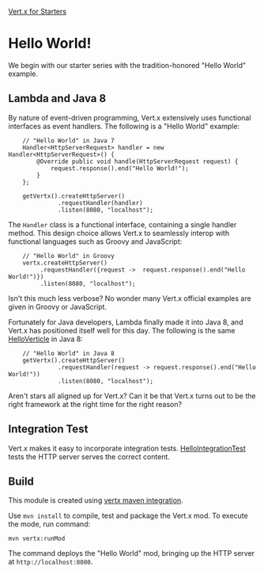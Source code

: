 [Vert.x for Starters](https://github.com/relai/vertx-starters)
# Hello World!

We begin with our starter series with the tradition-honored "Hello World" example.

## Lambda and Java 8

By nature of event-driven programming, Vert.x extensively uses functional interfaces as event handlers. The following is a "Hello World" example:

        // "Hello World" in Java 7
        Handler<HttpServerRequest> handler = new Handler<HttpServerRequest>() {
            @Override public void handle(HttpServerRequest request) {
                request.response().end("Hello World!");
            }
        };

        getVertx().createHttpServer()
                  .requestHandler(handler)
                  .listen(8080, "localhost");

The `Handler` class is a functional interface, containing a single handler method. This design choice allows Vert.x to seamlessly interop with functional languages such as Groovy and JavaScript:
        
        // "Hello World" in Groovy
        vertx.createHttpServer()
             .requestHandler({request ->  request.response().end("Hello World!")})
             .listen(8080, "localhost");

Isn't this much less verbose? No wonder many Vert.x official examples are given in Groovy or JavaScript.

Fortunately for Java developers, Lambda finally made it into Java 8, and Vert.x has positioned itself well for this day. The following is the same [HelloVerticle](https://github.com/relai/vertx-starters/blob/master/helloworld/src/main/java/demo/starter/vertx/helloworld/HelloVerticle.java) in Java 8:

        // "Hello World" in Java 8
        getVertx().createHttpServer()
                  .requestHandler(request -> request.response().end("Hello World!"))
                  .listen(8080, "localhost");

Aren't stars all aligned up for Vert.x? Can it be that Vert.x turns out to be the right framework at the right time for the right reason?


## Integration Test 

Vert.x makes it easy to incorporate integration tests. [HelloIntegrationTest](https://github.com/relai/vertx-starters/blob/master/helloworld/src/test/java/demo/starter/vertx/helloworld/integration/HelloIntegrationTest.java) tests the HTTP server serves the correct content.

## Build  

This module is created using [vertx maven integration](http://vertx.io/maven_dev.html). 

Use `mvn install` to compile, test and package the Vert.x mod. To execute the mode, run command:

    mvn vertx:runMod

The command deploys the "Hello World" mod, bringing up the HTTP server at `http://localhost:8080`.



